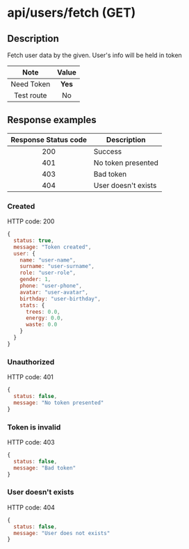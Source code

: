# api/users/fetch (GET)

## Description

Fetch user data by the given. User's info will be held in token

|    Note    |  Value  |
| :--------: | :-----: |
| Need Token | **Yes** |
| Test route |   No    |

## Response examples

| Response Status code | Description         |
| :------------------: | ------------------- |
|         200          | Success             |
|         401          | No token presented  |
|         403          | Bad token           |
|         404          | User doesn't exists |

### Created

HTTP code: 200

```js
{
  status: true,
  message: "Token created",
  user: {
    name: "user-name",
    surname: "user-surname",
    role: "user-role",
    gender: 1,
    phone: "user-phone",
    avatar: "user-avatar",
    birthday: "user-birthday",
    stats: {
      trees: 0.0,
      energy: 0.0,
      waste: 0.0
    }
  }
}
```

### Unauthorized

HTTP code: 401

```js
{
  status: false,
  message: "No token presented"
}
```

### Token is invalid

HTTP code: 403

```js
{
  status: false,
  message: "Bad token"
}
```

### User doesn't exists

HTTP code: 404

```js
{
  status: false,
  message: "User does not exists"
}
```
